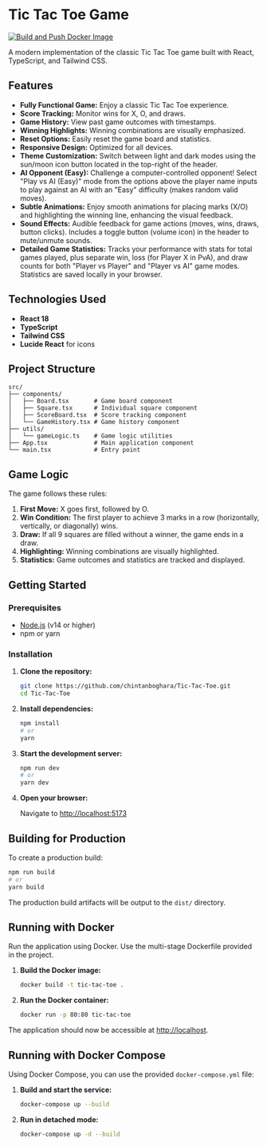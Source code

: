 # Tic Tac Toe Game

[![Build and Push Docker Image](https://github.com/chintanboghara/Tic-Tac-Toe/actions/workflows/docker-publish.yml/badge.svg?branch=main)](https://github.com/chintanboghara/Tic-Tac-Toe/actions/workflows/docker-publish.yml)

A modern implementation of the classic Tic Tac Toe game built with React, TypeScript, and Tailwind CSS.

## Features

- **Fully Functional Game:** Enjoy a classic Tic Tac Toe experience.
- **Score Tracking:** Monitor wins for X, O, and draws.
- **Game History:** View past game outcomes with timestamps.
- **Winning Highlights:** Winning combinations are visually emphasized.
- **Reset Options:** Easily reset the game board and statistics.
- **Responsive Design:** Optimized for all devices.
- **Theme Customization:** Switch between light and dark modes using the sun/moon icon button located in the top-right of the header.
- **AI Opponent (Easy):** Challenge a computer-controlled opponent! Select "Play vs AI (Easy)" mode from the options above the player name inputs to play against an AI with an "Easy" difficulty (makes random valid moves).
- **Subtle Animations:** Enjoy smooth animations for placing marks (X/O) and highlighting the winning line, enhancing the visual feedback.
- **Sound Effects:** Audible feedback for game actions (moves, wins, draws, button clicks). Includes a toggle button (volume icon) in the header to mute/unmute sounds.
- **Detailed Game Statistics:** Tracks your performance with stats for total games played, plus separate win, loss (for Player X in PvA), and draw counts for both "Player vs Player" and "Player vs AI" game modes. Statistics are saved locally in your browser.

## Technologies Used

- **React 18**
- **TypeScript**
- **Tailwind CSS**
- **Lucide React** for icons

## Project Structure

```plaintext
src/
├── components/
│   ├── Board.tsx       # Game board component
│   ├── Square.tsx      # Individual square component
│   ├── ScoreBoard.tsx  # Score tracking component
│   └── GameHistory.tsx # Game history component
├── utils/
│   └── gameLogic.ts    # Game logic utilities
├── App.tsx             # Main application component
└── main.tsx            # Entry point
```

## Game Logic

The game follows these rules:

1. **First Move:** X goes first, followed by O.
2. **Win Condition:** The first player to achieve 3 marks in a row (horizontally, vertically, or diagonally) wins.
3. **Draw:** If all 9 squares are filled without a winner, the game ends in a draw.
4. **Highlighting:** Winning combinations are visually highlighted.
5. **Statistics:** Game outcomes and statistics are tracked and displayed.

## Getting Started

### Prerequisites

- [Node.js](https://nodejs.org/) (v14 or higher)
- npm or yarn

### Installation

1. **Clone the repository:**

   ```bash
   git clone https://github.com/chintanboghara/Tic-Tac-Toe.git
   cd Tic-Tac-Toe
   ```

2. **Install dependencies:**

   ```bash
   npm install
   # or
   yarn
   ```

3. **Start the development server:**

   ```bash
   npm run dev
   # or
   yarn dev
   ```

4. **Open your browser:**

   Navigate to [http://localhost:5173](http://localhost:5173)

## Building for Production

To create a production build:

```bash
npm run build
# or
yarn build
```

The production build artifacts will be output to the `dist/` directory.

## Running with Docker

Run the application using Docker. Use the multi-stage Dockerfile provided in the project.

1. **Build the Docker image:**

   ```bash
   docker build -t tic-tac-toe .
   ```

2. **Run the Docker container:**

   ```bash
   docker run -p 80:80 tic-tac-toe
   ```

The application should now be accessible at [http://localhost](http://localhost).

## Running with Docker Compose

Using Docker Compose, you can use the provided `docker-compose.yml` file:

1. **Build and start the service:**

   ```bash
   docker-compose up --build
   ```

2. **Run in detached mode:**

   ```bash
   docker-compose up -d --build
   ```
